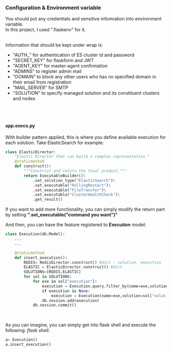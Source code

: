 ### Configuration & Environment variable
You should put any credentials and sensitive infomration into environment variable.<br>
In this project, I used ".flaskenv" for it.<br><br>

Information that should be kept under wrap is:
- "AUTH_" for authentication of ES cluster id and password
- "SECRET_KEY" for flaskform and JWT
- "AGENT_KEY" for master-agent confirmation
- "ADMINS" to register admin mail
- "DOMAIN" to block any other users who has no specified domain in their email from registration
- "MAIL_SERVER" for SMTP
- "SOLUTION" to specify managed solution and its constituent clusters and nodes

<br><br>


#### app.execs.py
With builder pattern applied, this is where you define available execution for each solution. Take ElasticSearch for example:
```python
class ElasticDirector:
    "Elastic Director that can build a complex representation."
    @staticmethod
    def construct():
        """Constrcut and return the final product."""
        return ExecutableBuilder()\
            .set_solution_type("ElasticSearch")\
            .set_executable("RollingRestart")\
            .set_executable("FileTransfer")\
            .set_executable("ClusterHealthCheck")\
            .get_result()
```
If you want to add more functionality, you can simply modify the return part by setting **".set_executable("command you want")"**
<br>

And then, you can have the feature registered to ***Execution*** model: 
```python
class Execution(db.Model):
    ...
    ...

    @staticmethod
    def insert_execution():
        REDIS= RedisDirector.construct() #dict - solution, execution
        ELASTIC = ElasticDirector.construct() #dict 
        SOLUTIONS=[REDIS,ELASTIC]
        for sol in SOLUTIONS:
            for exe in sol["execution"]:
                execution = Execution.query.filter_by(name=exe,solution=sol["solution"]).first()
                if execution is None:
                    execution = Execution(name=exe,solution=sol["solution"])
                db.session.add(execution)
            db.session.commit()
```
<br>

As you can imagine, you can simply get into flask shell and execute the following:
*flask shell*:
```python
a= Execution()
a.insert_execution()
```



